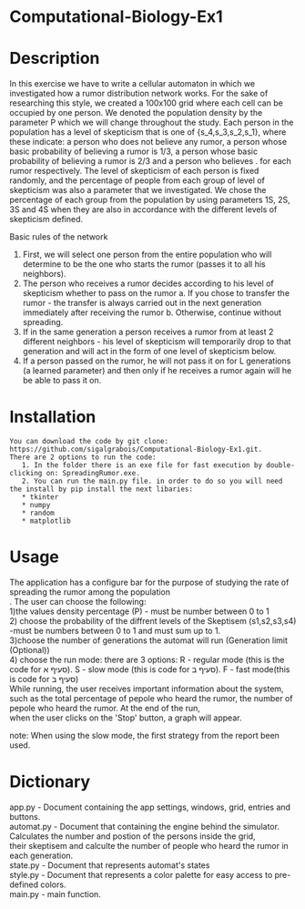# Computational-Biology-Ex1

# Description
In this exercise we have to write a cellular automaton in which we investigated how a rumor distribution network works.
For the sake of researching this style, we created a 100x100 grid where each cell can be occupied by one person.
We denoted the population density by the parameter P which we will change throughout the study.
Each person in the population has a level of skepticism that is one of {s_4,s_3,s_2,s_1}, 
where these indicate: a person who does not believe any rumor, a person whose basic probability of believing a rumor is 1/3,
a person whose basic probability of believing a rumor is 2/3 and a person who believes .
for each rumor respectively.
The level of skepticism of each person is fixed randomly, and the percentage of people from each group of level of 
skepticism was also a parameter that we investigated. We chose the percentage of each group from the population by
using parameters 1S, 2S, 3S and 4S when they are also in accordance with the different levels of skepticism defined.

Basic rules of the network
1. First, we will select one person from the entire population who will determine to be the one who starts the rumor (passes it to all his neighbors).
2. The person who receives a rumor decides according to his level of skepticism whether to pass on the rumor
    a. If you chose to transfer the rumor - the transfer is always carried out in the next generation immediately after receiving the rumor
    b. Otherwise, continue without spreading.
3. If in the same generation a person receives a rumor from at least 2 different neighbors - his level of skepticism will temporarily drop
   to that generation and will act in the form of one level of skepticism below.
4. If a person passed on the rumor, he will not pass it on for L generations (a learned parameter) and then only if he receives a rumor 
   again will he be able to pass it on.
  
# Installation
    You can download the code by git clone: https://github.com/sigalgrabois/Computational-Biology-Ex1.git.
    There are 2 options to run the code:
       1. In the folder there is an exe file for fast execution by double-clicking on: SpreadingRumor.exe.
       2. You can run the main.py file. in order to do so you will need the install by pip install the next libaries:
       * tkinter
       * numpy
       * random
       * matplotlib
    
# Usage
 The application has a configure bar for the purpose of studying the rate of spreading the rumor among the population<br>. The user can choose the following:<br>
 1)the values density percentage (P) - must be number between 0 to 1 <br>2) choose the probability of the diffrent levels of the Skeptisem (s1,s2,s3,s4) -must be numbers between 0 to 1 and must sum up to 1. <br>3)choose the number of generations the automat will run (Generation limit (Optional)) <br>4) choose the run mode: there are 3 options: R - regular mode (this is the code for סעיף א). S - slow mode (this is code for סעיף ב). F - fast mode(this is code for סעיף ב) 
    <br>While running, the user receives important information about the system, such as the total percentage of pepole who heard the rumor, the number of pepole who heard the rumor. At the end of the run, <br>when the user clicks on the 'Stop' button, a graph will appear.

note: When using the slow mode, the first strategy from the report been used.

# Dictionary
app.py - Document containing the app settings, windows, grid, entries and buttons.
<br>
automat.py - Document that containing the engine behind the simulator. Calculates the number and postion of the persons inside the grid,<br> their skeptisem and calculte the number of people who heard the rumor in each generation.
<br>
state.py - Document that represents automat's states
<br>
style.py - Document that represents a color palette for easy access to pre-defined colors.
<br>
main.py - main function.
